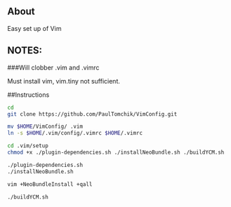 ## About

Easy set up of Vim

## NOTES:

###Will clobber .vim and .vimrc

Must install vim, vim.tiny not sufficient.

##Instructions

```bash
cd
git clone https://github.com/PaulTomchik/VimConfig.git

mv $HOME/VimConfig/ .vim
ln -s $HOME/.vim/config/.vimrc $HOME/.vimrc
```

```bash
cd .vim/setup
chmod +x ./plugin-dependencies.sh ./installNeoBundle.sh ./buildYCM.sh

./plugin-dependencies.sh
./installNeoBundle.sh

vim +NeoBundleInstall +qall

./buildYCM.sh
```

